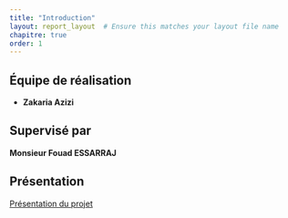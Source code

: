 ```yaml
---
title: "Introduction"
layout: report_layout  # Ensure this matches your layout file name
chapitre: true
order: 1
---
```

<a id="introduction"></a>

## Équipe de réalisation
- **Zakaria Azizi**

## Supervisé par 
**Monsieur Fouad ESSARRAJ**

## Présentation
  [Présentation du projet](./Presentation/index.html)

